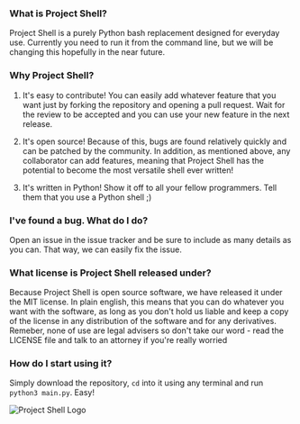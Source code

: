 

### What is Project Shell?

Project Shell is a purely Python bash replacement designed for everyday use. Currently you need to run it from the command line, but we will be changing this hopefully in the near future.

### Why Project Shell?

1. It's easy to contribute! You can easily add whatever feature that you want just by forking the repository and opening a pull request. Wait for the review to be accepted and you can use your new feature in the next release.

2. It's open source! Because of this, bugs are found relatively quickly and can be patched by the community. In addition, as mentioned above, any collaborator can add features, meaning that Project Shell has the potential to become the most versatile shell ever written!

3. It's written in Python! Show it off to all your fellow programmers. Tell them that you use a Python shell ;)

### I've found a bug. What do I do?

Open an issue in the issue tracker and be sure to include as many details as you can. That way, we can easily fix the issue.

### What license is Project Shell released under?

Because Project Shell is open source software, we have released it under the MIT license. In plain english, this means that you can do whatever you want with the software, as long as you don't hold us liable and keep a copy of the license in any distribution of the software and for any derivatives. Remeber, none of use are legal advisers so don't take our word - read the LICENSE file and talk to an attorney if you're really worried

### How do I start using it?

Simply download the repository, `cd` into it using any terminal and run `python3 main.py`. Easy!

![Project Shell Logo](https://s17.postimg.org/7d1nbkvzj/Project_Shell_logo_FINAL.png)